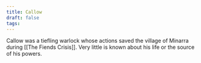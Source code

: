 ```yaml
---
title: Callow
draft: false
tags:
---
```

Callow was a tiefling warlock whose actions saved the village of Minarra during  [[The Fiends Crisis]]. Very little is known about his life or the source of his powers. 
